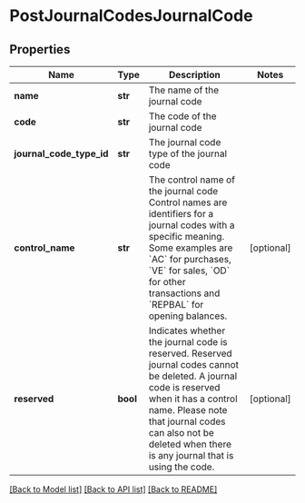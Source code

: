 # PostJournalCodesJournalCode

## Properties
Name | Type | Description | Notes
------------ | ------------- | ------------- | -------------
**name** | **str** | The name of the journal code | 
**code** | **str** | The code of the journal code | 
**journal_code_type_id** | **str** | The journal code type of the journal code | 
**control_name** | **str** | The control name of the journal code  Control names are identifiers for a journal codes with a specific meaning. Some examples are &#x60;AC&#x60; for purchases, &#x60;VE&#x60; for sales, &#x60;OD&#x60; for other transactions and &#x60;REPBAL&#x60; for opening balances.  | [optional] 
**reserved** | **bool** | Indicates whether the journal code is reserved.  Reserved journal codes cannot be deleted. A journal code is reserved when it has a control name. Please note that journal codes can also not be deleted when there is any journal that is using the code.  | [optional] 

[[Back to Model list]](../README.md#documentation-for-models) [[Back to API list]](../README.md#documentation-for-api-endpoints) [[Back to README]](../README.md)


